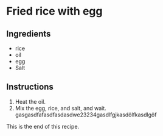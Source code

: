 # Fried rice with egg

## Ingredients
- rice
- oil
- egg
- Salt

## Instructions
1. Heat the oil. 
2. Mix the egg, rice, and salt, and wait.
gasgasdfafasdfasdasdwe23234gasdlfgjkasdölfkasdlgöf

This is the end of this recipe.


